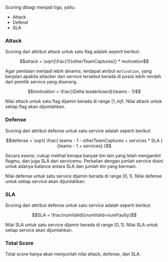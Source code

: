 Scoring dibagi menjadi tiga, yaitu:
- Attack
- Defend
- SLA

### Attack

Scoring dari attribut attack untuk satu flag adalah seperti berikut:

$$attack = \sqrt{\frac{1}{otherTeamCaptures}} * motivation$$

Agar penilaian menjadi lebih dinamis, terdapat atribut `motivation`, yang berjalan apabila attacker dari service tersebut berada di posisi lebih rendah dari pemilik service yang diserang.

$$motivation = \frac{\Delta leaderboard}{teams - 1}$$

Nilai attack untuk satu flag dijamin berada di range $[1, inf)$. Nilai attack untuk setiap flag akan dijumlahkan.

### Defense

Scoring dari attribut defense untuk satu service adalah seperti berikut:

$$defense = \sqrt{ \frac{ teams - 1 - otherTeamCaptures + services * SLA }{teams - 1 + services} }$$

Secara esensi, cukup melihat berapa banyak tim lain yang telah mengambil flagmu, dan juga SLA dari servicemu. Perkalian dengan jumlah service disini untuk adanya balance antara SLA dan jumlah tim yang bermain.

Nilai defense untuk satu service dijamin berada di range $[0, 1]$. Nilai defense untuk setiap service akan dijumlahkan.

### SLA

Scoring dari attribut defense untuk satu service adalah seperti berikut:

$$SLA = \frac{numValid}{numValid+numFaulty}$$

Nilai SLA untuk satu service dijamin berada di range $[0, 1]$. Nilai SLA untuk setiap service akan dijumlahkan.

### Total Score

Total score hanya akan menjumlah nilai attack, defense, dan SLA.
